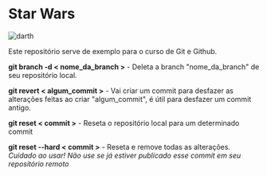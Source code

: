 # Star Wars

![darth](https://user-images.githubusercontent.com/53315899/81985694-f99fe100-960c-11ea-9808-77c22dd6c939.png)

Este repositório serve de exemplo para o curso de Git e Github.

**git branch -d < nome_da_branch >** - Deleta a branch "nome_da_branch" de seu repositório local.

**git revert < algum_commit >** -  Vai criar um commit para desfazer as alterações feitas ao criar "algum_commit", é útil para desfazer um commit antigo.

**git reset < commit >** - Reseta o repositório local para um determinado commit

**git reset --hard < commit >** - Reseta e remove todas as alterações. *Cuidado ao usar! Não use se já estiver publicado esse commit em seu repositório remoto*